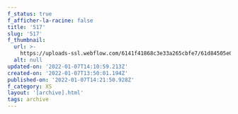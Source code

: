 ```yaml
---
f_status: true
f_afficher-la-racine: false
title: '517'
slug: '517'
f_thumbnail:
  url: >-
    https://uploads-ssl.webflow.com/6141f41868c3e33a265cbfe7/61d84505e0858740e84b5c4b_517.jpg
  alt: null
updated-on: '2022-01-07T14:10:59.213Z'
created-on: '2022-01-07T13:50:01.194Z'
published-on: '2022-01-07T14:21:50.928Z'
f_category: XS
layout: '[archive].html'
tags: archive
---
```



